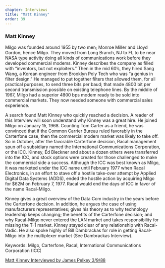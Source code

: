 ```yaml
---
chapter: Interviews
title: "Matt Kinney"
order: 39
---
```


### Matt Kinney

Milgo was founded around 1955 by two men; Monroe Miller and Lloyd Gordon, hence Milgo. They moved from Long Branch, NJ to FL to be near NASA type activity doing all kinds of communications work before they developed commercial modems. Kinney describes the company as filled with “inventors, but not exploiters.” Then in the mid 60’s, they hired Sang Wang, a Korean engineer from Brooklyn Poly Tech who was “a genius in filter design.” He managed to put together filters that allowed them, for all practical purposes, to send three bits per baud; that made 4800 bit per second transmission possible on existing telephone lines. By the middle of 1967, Milgo had a superior 4800 bps modem ready to be sold into commercial markets. They now needed someone with commercial sales experience.

A search found Matt Kinney who quickly reached a decision. A reader of this Interview will soon understand why Kinney was a great hire. He joined Milgo on January 15, 1968. Counting Tom Carter as a friend, he was convinced that if the Common Carrier Bureau ruled favorably in the Carterfone case, then the commercial modem market was likely to take off. So in October, after the favorable Carterfone decision, Racal management spun off a subsidiary named the International Communications Corporation, or the ICC. Kinney, Ed Bleckner and about a dozen others were transferred into the ICC, and stock options were created for those challenged to make the commercial side a success. Although the ICC was best known as Milgo, it was marketed under the ICC name until February 1977 when Racal Electronics, in an effort to stave off a hostile take-over attempt by Applied Digital Data Systems (ADDS), ended the hostile action by acquiring Milgo for $62M on February 7, 1977. Racal would end the days of ICC in favor of the name Racal-Milgo.

Kinney gives a great overview of the Data Com industry in the years before the Carterfone decision. In addition, he argues the case of using manufacturers representatives; gives his theory as to why technology leadership keeps changing; the benefits of the Carterfone decision; and why Racal-Milgo never entered the LAN market and takes responsibility for missing the T-1 market. Kinney stayed clear of any relationship with Racal-Vadic. He also spoke highly of Bill Dambrackas for role in getting Racal-Milgo into the multiplexer market (See Dambrackas Interview).

Keywords: Milgo, Carterfone, Racal, International Communications Corporation (ICC)

[Matt Kinney Interviewed by James Pelkey 3/9/88](https://archive.computerhistory.org/resources/access/text/2017/10/102738573-05-01-acc.pdf)
